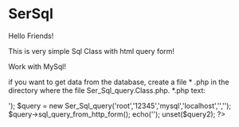 # SerSql

Hello Friends!


This is very simple Sql Class with html query form!

Work with MySql!

if you want to get data from the database, create a file * .php in the directory where the file Ser_Sql_query.Class.php.
*.php text:

  <?php
  
    require_once('Ser_Sql_query.Class.php');
  
      echo('<!DOCTYPE html><html><head><meta http-equiv="content-type" content="text/html; charset=UTF-8"></head><body>');
      
          $query = new Ser_Sql_query('root','12345','mysql','localhost','','');
          $query->sql_query_from_http_form();
          
      echo('</body></html>');
    
    unset($query2);
    
  ?>

